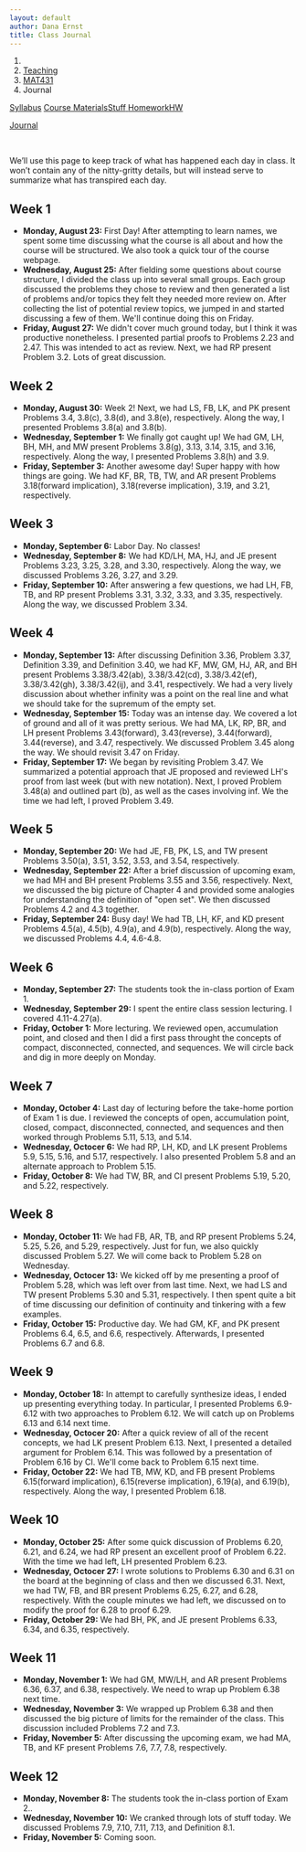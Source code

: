 ```yaml
---
layout: default
author: Dana Ernst
title: Class Journal
---
```


<ol class="breadcrumb">
  <li><a href="/"><i class="fa fa-home"></i></a></li>
  <li><a href="/teaching/">Teaching</a></li>
  <li><a href="/teaching/mat431f21">MAT431</a></li>
  <li class="active">Journal</li>
</ol>

<div class="row">
<div class="col-xs-12">
<div class="btn-group btn-group-justified">
<a class="btn btn-default btn-success" href="{{site.baseurl}}/teaching/mat431f21/syllabus/">Syllabus</a>

<a class="btn btn-default btn-primary" href="{{site.baseurl}}/teaching/mat431f21/materials/">
<span class="hidden-xs">Course Materials</span><span class="visible-xs">Stuff</span>
</a>

<a class="btn btn-default btn-warning" href="{{site.baseurl}}/teaching/mat431f21/homework/">
<span class="hidden-xs">Homework</span><span class="visible-xs">HW</span>
</a>

<a class="btn btn-default btn-info" href="{{site.baseurl}}/teaching/mat431f21/journal/">Journal</a>
</div>
</div>
</div>

<br>

We’ll use this page to keep track of what has happened each day in class. It won’t contain any of the nitty-gritty details, but will instead serve to summarize what has transpired each day.

## Week 1 ##
<ul class="fa-ul">
  <li><i class="fa-li far fa-calendar-check"></i><b>Monday, August 23:</b> First Day!  After attempting to learn names, we spent some time discussing what the course is all about and how the course will be structured. We also took a quick tour of the course webpage.</li>
  <li><i class="fa-li far fa-calendar-check"></i><b>Wednesday, August 25:</b> After fielding some questions about course structure, I divided the class up into several small groups.  Each group discussed the problems they chose to review and then generated a list of problems and/or topics they felt they needed more review on. After collecting the list of potential review topics, we jumped in and started discussing a few of them. We'll continue doing this on Friday.</li>
  <li><i class="fa-li far fa-calendar-check"></i><b>Friday, August 27:</b> We didn't cover much ground today, but I think it was productive nonetheless.  I presented partial proofs to Problems 2.23 and 2.47. This was intended to act as review.  Next, we had RP present Problem 3.2.  Lots of great discussion.</li>
</ul>

## Week 2 ##
<ul class="fa-ul">
  <li><i class="fa-li far fa-calendar-check"></i><b>Monday, August 30:</b> Week 2! Next, we had LS, FB, LK, and PK present Problems 3.4, 3.8(c), 3.8(d), and 3.8(e), respectively. Along the way, I presented Problems 3.8(a) and 3.8(b).</li>
  <li><i class="fa-li far fa-calendar-check"></i><b>Wednesday, September 1:</b> We finally got caught up! We had GM, LH, BH, MH, and MW present Problems 3.8(g), 3.13, 3.14, 3.15, and 3.16, respectively.  Along the way, I presented Problems 3.8(h) and 3.9.</li>
  <li><i class="fa-li far fa-calendar-check"></i><b>Friday, September 3:</b> Another awesome day!  Super happy with how things are going.  We had KF, BR, TB, TW, and AR present Problems 3.18(forward implication), 3.18(reverse implication), 3.19, and 3.21, respectively.</li>
</ul>

## Week 3 ##
<ul class="fa-ul">
  <li><i class="fa-li far fa-calendar-check"></i><b>Monday, September 6:</b> Labor Day. No classes!</li>
  <li><i class="fa-li far fa-calendar-check"></i><b>Wednesday, September 8:</b> We had KD/LH, MA, HJ, and JE present Problems 3.23, 3.25, 3.28, and 3.30, respectively.  Along the way, we discussed Problems 3.26, 3.27, and 3.29.</li>
  <li><i class="fa-li far fa-calendar-check"></i><b>Friday, September 10:</b> After answering a few questions, we had LH, FB, TB, and RP present Problems 3.31, 3.32, 3.33, and 3.35, respectively.  Along the way, we discussed Problem 3.34.</li>
</ul>

## Week 4 ##
<ul class="fa-ul">
  <li><i class="fa-li far fa-calendar-check"></i><b>Monday, September 13:</b> After discussing Definition 3.36, Problem 3.37, Definition 3.39, and Definition 3.40, we had KF, MW, GM, HJ, AR, and BH present Problems 3.38/3.42(ab), 3.38/3.42(cd), 3.38/3.42(ef), 3.38/3.42(gh), 3.38/3.42(ij), and 3.41, respectively. We had a very lively discussion about whether infinity was a point on the real line and what we should take for the supremum of the empty set.</li>
  <li><i class="fa-li far fa-calendar-check"></i><b>Wednesday, September 15:</b> Today was an intense day.  We covered a lot of ground and all of it was pretty serious.  We had MA, LK, RP, BR, and LH present Problems 3.43(forward), 3.43(reverse), 3.44(forward), 3.44(reverse), and 3.47, respectively. We discussed Problem 3.45 along the way. We should revisit 3.47 on Friday.</li>
  <li><i class="fa-li far fa-calendar-check"></i><b>Friday, September 17:</b> We began by revisiting Problem 3.47.  We summarized a potential approach that JE proposed and reviewed LH's proof from last week (but with new notation).  Next, I proved Problem 3.48(a) and outlined part (b), as well as the cases involving inf.  We the time we had left, I proved Problem 3.49.</li>
</ul>

## Week 5 ##
<ul class="fa-ul">
  <li><i class="fa-li far fa-calendar-check"></i><b>Monday, September 20:</b> We had JE, FB, PK, LS, and TW present Problems 3.50(a), 3.51, 3.52, 3.53, and 3.54, respectively.</li>
  <li><i class="fa-li far fa-calendar-check"></i><b>Wednesday, September 22:</b> After a brief discussion of upcoming exam, we had MH and BH present Problems 3.55 and 3.56, respectively.  Next, we discussed the big picture of Chapter 4 and provided some analogies for understanding the definition of "open set". We then discussed Problems 4.2 and 4.3 together.</li>
  <li><i class="fa-li far fa-calendar-check"></i><b>Friday, September 24:</b> Busy day!  We had TB, LH, KF, and KD present Problems 4.5(a), 4.5(b), 4.9(a), and 4.9(b), respectively.  Along the way, we discussed Problems 4.4, 4.6-4.8.</li>
</ul>

## Week 6 ##
<ul class="fa-ul">
  <li><i class="fa-li far fa-calendar-check"></i><b>Monday, September 27:</b> The students took the in-class portion of Exam 1.</li>
  <li><i class="fa-li far fa-calendar-check"></i><b>Wednesday, September 29:</b> I spent the entire class session lecturing.  I covered 4.11-4.27(a).</li>
  <li><i class="fa-li far fa-calendar-check"></i><b>Friday, October 1:</b> More lecturing. We reviewed open, accumulation point, and closed and then I did a first pass throught the concepts of compact, disconnected, connected, and sequences.  We will circle back and dig in more deeply on Monday.</li>
</ul>

## Week 7 ##
<ul class="fa-ul">
  <li><i class="fa-li far fa-calendar-check"></i><b>Monday, October 4:</b> Last day of lecturing before the take-home portion of Exam 1 is due.  I reviewed the concepts of open, accumulation point, closed, compact, disconnected, connected, and sequences and then worked through Problems 5.11, 5.13, and 5.14.</li>
  <li><i class="fa-li far fa-calendar-check"></i><b>Wednesday, Octocer 6:</b> We had RP, LH, KD, and LK present Problems 5.9, 5.15, 5.16, and 5.17, respectively. I also presented Problem 5.8 and an alternate approach to Problem 5.15.</li>
  <li><i class="fa-li far fa-calendar-check"></i><b>Friday, October 8:</b> We had TW, BR, and CI present Problems 5.19, 5.20, and 5.22, respectively.</li>
</ul>

## Week 8 ##
<ul class="fa-ul">
  <li><i class="fa-li far fa-calendar-check"></i><b>Monday, October 11:</b> We had FB, AR, TB, and RP present Problems 5.24, 5.25, 5.26, and 5.29, respectively. Just for fun, we also quickly discussed Problem 5.27. We will come back to Problem 5.28 on Wednesday.</li>
  <li><i class="fa-li far fa-calendar-check"></i><b>Wednesday, Octocer 13:</b> We kicked off by me presenting a proof of Problem 5.28, which was left over from last time.  Next, we had LS and TW present Problems 5.30 and 5.31, respectively.  I then spent quite a bit of time discussing our definition of continuity and tinkering with a few examples.</li>
  <li><i class="fa-li far fa-calendar-check"></i><b>Friday, October 15:</b> Productive day.  We had GM, KF, and PK present Problems 6.4, 6.5, and 6.6, respectively.  Afterwards, I presented Problems 6.7 and 6.8.</li>
</ul>

## Week 9 ##
<ul class="fa-ul">
  <li><i class="fa-li far fa-calendar-check"></i><b>Monday, October 18:</b> In attempt to carefully synthesize ideas, I ended up presenting everything today.  In particular, I presented Problems 6.9-6.12 with two approaches to Problem 6.12.  We will catch up on Problems 6.13 and 6.14 next time.</li>
  <li><i class="fa-li far fa-calendar-check"></i><b>Wednesday, Octocer 20:</b> After a quick review of all of the recent concepts, we had LK present Problem 6.13. Next, I presented a detailed argument for Problem 6.14. This was followed by a presentation of Problem 6.16 by CI. We'll come back to Problem 6.15 next time.</li>
  <li><i class="fa-li far fa-calendar-check"></i><b>Friday, October 22:</b> We had TB, MW, KD, and FB present Problems 6.15(forward implication), 6.15(reverse implication), 6.19(a), and 6.19(b), respectively.  Along the way, I presented Problem 6.18.</li>
</ul>

## Week 10 ##
<ul class="fa-ul">
  <li><i class="fa-li far fa-calendar-check"></i><b>Monday, October 25:</b> After some quick discussion of Problems 6.20, 6.21, and 6.24, we had RP present an excellent proof of Problem 6.22. With the time we had left, LH presented Problem 6.23.</li>
  <li><i class="fa-li far fa-calendar-check"></i><b>Wednesday, Octocer 27:</b> I wrote solutions to Problems 6.30 and 6.31 on the board at the beginning of class and then we discussed 6.31.  Next, we had TW, FB, and BR present Problems 6.25, 6.27, and 6.28, respectively.  With the couple minutes we had left, we discussed on to modify the proof for 6.28 to proof 6.29.</li>
  <li><i class="fa-li far fa-calendar-check"></i><b>Friday, October 29:</b> We had BH, PK, and JE present Problems 6.33, 6.34, and 6.35, respectively.</li>
</ul>

## Week 11 ##
<ul class="fa-ul">
  <li><i class="fa-li far fa-calendar-check"></i><b>Monday, November 1:</b> We had GM, MW/LH, and AR present Problems 6.36, 6.37, and 6.38, respectively. We need to wrap up Problem 6.38 next time.</li>
  <li><i class="fa-li far fa-calendar-check"></i><b>Wednesday, November 3:</b> We wrapped up Problem 6.38 and then discussed the big picture of limits for the remainder of the class.  This discussion included Problems 7.2 and 7.3.</li>
  <li><i class="fa-li far fa-calendar-check"></i><b>Friday, November 5:</b> After discussing the upcoming exam, we had MA, TB, and KF present Problems 7.6, 7.7, 7.8, respectively.</li>
</ul>

## Week 12 ##
<ul class="fa-ul">
  <li><i class="fa-li far fa-calendar-check"></i><b>Monday, November 8:</b> The students took the in-class portion of Exam 2..</li>
  <li><i class="fa-li far fa-calendar-check"></i><b>Wednesday, November 10:</b> We cranked through lots of stuff today.  We discussed Problems 7.9, 7.10, 7.11, 7.13, and Definition 8.1.</li>
  <li><i class="fa-li far fa-calendar-check"></i><b>Friday, November 5:</b> Coming soon.</li>
</ul>
